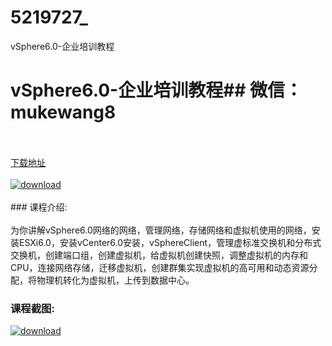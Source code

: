 # 5219727_
vSphere6.0-企业培训教程
# vSphere6.0-企业培训教程## 微信：mukewang8
<br/></br>[下载地址](http://www.36tz.cn/article/5219727 "下载地址")
<br/></br>[![download](http://36tz.cn/muke_img/2021_05_1-4.png "下载地址")](http://www.36tz.cn/article/5219727 "下载地址")
<br/></br>### 课程介绍:<br/></br>为你讲解vSphere6.0网络的网络，管理网络，存储网络和虚拟机使用的网络，安装ESXi6.0，安装vCenter6.0安装，vSphereClient，管理虚标准交换机和分布式交换机，创建端口组，创建虚拟机，给虚拟机创建快照，调整虚拟机的内存和CPU，连接网络存储，迁移虚拟机，创建群集实现虚拟机的高可用和动态资源分配，将物理机转化为虚拟机，上传到数据中心。

### 课程截图:
[![download](http://36tz.cn/muke_img/2021_05_2-6.png "下载地址")](http://www.36tz.cn/article/5219727 "下载地址")
